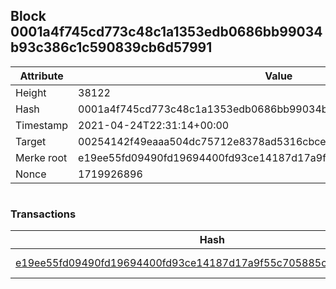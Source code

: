 ## Block 0001a4f745cd773c48c1a1353edb0686bb99034b93c386c1c590839cb6d57991

Attribute | Value
--- | ---
Height | 38122
Hash | 0001a4f745cd773c48c1a1353edb0686bb99034b93c386c1c590839cb6d57991
Timestamp | 2021-04-24T22:31:14+00:00
Target | 00254142f49eaaa504dc75712e8378ad5316cbcead634704b3734b6271167cc4
Merke root | e19ee55fd09490fd19694400fd93ce14187d17a9f55c705885c608763c7b02ba
Nonce | 1719926896

```

```

### Transactions

Hash | Amount
--- | ---
[e19ee55fd09490fd19694400fd93ce14187d17a9f55c705885c608763c7b02ba](e19ee55fd09490fd19694400fd93ce14187d17a9f55c705885c608763c7b02ba.md) | 10.00000000 SKEPTI 
